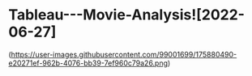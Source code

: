 # Tableau---Movie-Analysis![2022-06-27]
(https://user-images.githubusercontent.com/99001699/175880490-e20271ef-962b-4076-bb39-7ef960c79a26.png)
